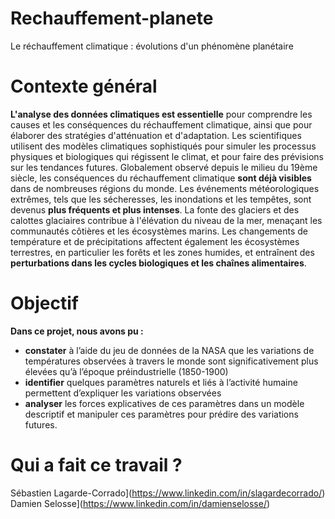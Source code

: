 # Rechauffement-planete
Le réchauffement climatique : évolutions d'un phénomène planétaire
# Contexte général
**L'analyse des données climatiques est essentielle** pour comprendre les causes et les conséquences du réchauffement climatique,
ainsi que pour élaborer des stratégies d'atténuation et d'adaptation. Les scientifiques utilisent des modèles climatiques sophistiqués pour simuler 
les processus physiques et biologiques qui régissent le climat, et pour faire des prévisions sur les tendances futures.
Globalement observé depuis le milieu du 19ème siècle, les conséquences du réchauffement climatique **sont déjà visibles** dans de nombreuses régions du monde. 
Les événements météorologiques extrêmes, tels que les sécheresses, les inondations et les tempêtes, sont devenus **plus fréquents et plus intenses**. 
La fonte des glaciers et des calottes glaciaires contribue à l'élévation du niveau de la mer, menaçant les communautés côtières et les écosystèmes marins. 
Les changements de température et de précipitations affectent également les écosystèmes terrestres, en particulier les forêts et les zones humides,
et entraînent des **perturbations dans les cycles biologiques et les chaînes alimentaires**.
# Objectif
**Dans ce projet, nous avons pu :**
- **constater** à l’aide du jeu de données de la NASA que les variations de températures observées à travers le monde sont significativement plus élevées qu’à l’époque préindustrielle (1850-1900)
- **identifier** quelques paramètres naturels et liés à l’activité humaine permettent d’expliquer les variations observées
- **analyser** les forces explicatives de ces paramètres dans un modèle descriptif et manipuler ces paramètres pour prédire des variations futures.
# Qui a fait ce travail ? 
Sébastien Lagarde-Corrado](https://www.linkedin.com/in/slagardecorrado/)
Damien Selosse](https://www.linkedin.com/in/damienselosse/)
